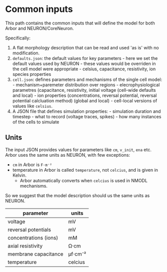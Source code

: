 # Common inputs

This path contains the common inputs that will define the model for both Arbor and NEURON/CoreNeuron.

Specifically:

  1. A flat morphology description that can be read and used 'as is' with no modification.
  2. `defaults.json`: the default values for key parameters
    - here we set the default values used by NEURON
    - these values would be overriden in the cell model were appropriate
    - celsius, capacitance, resistivity, ion species properties
  3. `cell.json`: defines parameters and mechanisms of the single cell model:
    - mechanism+paremeter distribution over regions
    - elecrophysiological parametres (capacitance, resistivity, initial voltage (cell-wide defaults and local)
    - ion properties (concentrations, reversal potential, reversal potential calcluation method) (global and local)
    - cell-local versions of values like `celsius`.
  4. A JSON file that defines simulation properties:
    - simulation duration and timestep
    - what to record (voltage traces, spikes)
    - how many instances of the cells to simulate

## Units

The input JSON provides values for parameters like `cm`, `v_init`, `ena` etc.
Arbor uses the same units as NEURON, with few exceptions:
  * `cm` in Arbor is `F⋅m⁻²`
  * temperature in Arbor is called `temperature`, not `celcius`, and is given in Kelvin.
    * Arbor automatically converts when `celcius` is used in NMODL mechanisms.

So we suggest that the model description should us the same units as NEURON.

| parameter | units |
| --------- | ----- |
|   voltage               | mV          |
|   reversal potentials   | mV          |
|   concentrations (ions) | mM          |
|   axial resistivity     | Ω·cm        |
|   membrane capacitance  | μf⋅cm⁻²     |
|   temperature           | celcius     |

